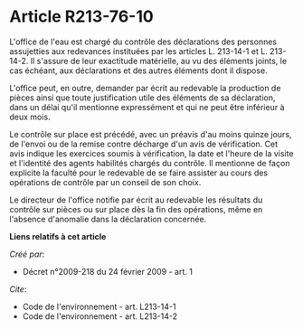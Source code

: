 # Article R213-76-10

L'office de l'eau est chargé du contrôle des déclarations des personnes assujetties aux redevances instituées par les
articles L. 213-14-1 et L. 213-14-2. Il s'assure de leur exactitude matérielle, au vu des éléments joints, le cas échéant,
aux déclarations et des autres éléments dont il dispose.

L'office peut, en outre, demander par écrit au redevable la production de pièces ainsi que toute justification utile des
éléments de sa déclaration, dans un délai qu'il mentionne expressément et qui ne peut être inférieur à deux mois.

Le contrôle sur place est précédé, avec un préavis d'au moins quinze jours, de l'envoi ou de la remise contre décharge d'un
avis de vérification. Cet avis indique les exercices soumis à vérification, la date et l'heure de la visite et l'identité des
agents habilités chargés du contrôle. Il mentionne de façon explicite la faculté pour le redevable de se faire assister au
cours des opérations de contrôle par un conseil de son choix.

Le directeur de l'office notifie par écrit au redevable les résultats du contrôle sur pièces ou sur place dès la fin des
opérations, même en l'absence d'anomalie dans la déclaration concernée.

**Liens relatifs à cet article**

_Créé par_:

  - Décret n°2009-218 du 24 février 2009 - art. 1

_Cite_:

  - Code de l'environnement - art. L213-14-1
  - Code de l'environnement - art. L213-14-2
